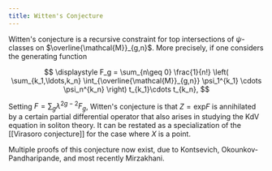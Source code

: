 ```yaml
---
title: Witten's Conjecture
---
```


Witten's conjecture is a recursive constraint for top intersections of $\psi$-classes on $\overline{\mathcal{M}}_{g,n}$. More precisely, if one considers the generating function

$$
\displaystyle F_g = \sum_{n\geq 0} \frac{1}{n!} \left( \sum_{k_1,\ldots,k_n}
\int_{\overline{\mathcal{M}}_{g,n}} \psi_1^{k_1} \cdots \psi_n^{k_n} \right)
t_{k_1}\cdots t_{k_n},
$$

Setting $F= \sum_{g}\lambda^{2g-2}F_{g}$, Witten's conjecture is that $Z=\mathrm{exp} F$ is annihilated by a certain partial differential operator that also arises in studying the KdV equation in soliton theory. It can be restated as a specialization of the [[Virasoro conjecture]] for the case where $X$ is a point.

Multiple proofs of this conjecture now exist, due to Kontsevich, Okounkov-Pandharipande, and most recently Mirzakhani.
